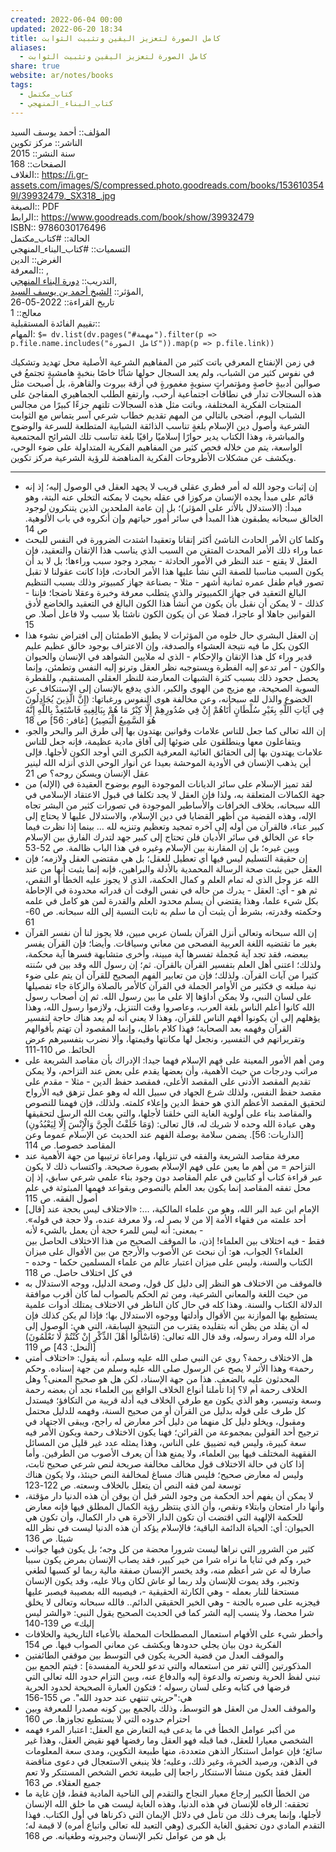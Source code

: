 ```yaml
---  
created: 2022-06-04 00:00  
updated: 2022-06-20 18:34  
title: كامل الصورة لتعزيز اليقين وتثبيت الثوابت  
aliases:  
  - كامل الصورة لتعزيز اليقين وتثبيت الثوابت  
share: true  
website: ar/notes/books  
tags:  
  - كتاب_مكتمل  
  - كتاب_البناء_المنهجي  
---  
```

  
  
المؤلف:: أحمد يوسف السيد  
الناشر:: مركز تكوين  
سنة النشر:: 2015  
الصفحات:: 168  
الغلاف:: <https://i.gr-assets.com/images/S/compressed.photo.goodreads.com/books/1536103549l/39932479._SX318_.jpg>  
الصيغة:: PDF  
الرابط:: <https://www.goodreads.com/book/show/39932479>  
ISBN:: 9786030176496  
الحالة:: #كتاب_مكتمل  
التسميات:: #كتاب_البناء_المنهجي  
الغرض:: الدين  
المعرفة:: ,  
التدريب:: [دورة البناء المنهجي](%D8%AF%D9%88%D8%B1%D8%A9%20%D8%A7%D9%84%D8%A8%D9%86%D8%A7%D8%A1%20%D8%A7%D9%84%D9%85%D9%86%D9%87%D8%AC%D9%8A),  
المؤثر:: [الشيخ أحمد بن يوسف السيد](%D8%A7%D9%84%D8%B4%D9%8A%D8%AE%20%D8%A3%D8%AD%D9%85%D8%AF%20%D8%A8%D9%86%20%D9%8A%D9%88%D8%B3%D9%81%20%D8%A7%D9%84%D8%B3%D9%8A%D8%AF),  
تاريخ القراءة:: 2022-05-26  
معالج:: 1  
تقييم الفائدة المستقبلية::  
المهام: `$= dv.list(dv.pages("#مهمة").filter(p => p.file.name.includes("كامل الصورة")).map(p => p.file.link))`  
  
في زمن الإنفتاح المعرفي باتت كثير من المفاهيم الشرعية الأصلية محل تهديد وتشكيك في نفوس كثير من الشباب، ولم يعد السجال حولها شأنًا خاصًا بنخبةٍ هامشيةٍ تجتمعُ في صوالين أدبيةٍ خاصةٍ ومؤتمراتٍ سنويةٍ مغمورةٍ في أزقة بيروت والقاهرة، بل أصبحت مثل هذه السجالات تدار في نطاقات اجتماعية أرحب، وارتفع الطلب الجماهيري المفاجئ على المنتجات الفكرية المختلفة، وباتت مثل هذه السجالات تلتهم جزءًا كبيرًا من مجالس الشباب اليوم، أضحى بالتالي من المهم تقديم خطاب شرعي آسر يتماس مع الثوابت الشرعية وأصول دين الإسلام بلغةٍ تناسب الذائقة الشبابية المتطلعة للسرعة والوضوح والمباشرة، وهذا الكتاب يدير حوارًا إسلاميًا راقيًا بلغة تناسب تلك الشرائح المجتمعية الواسعة، يتم من خلاله فحص كثير من المفاهيم الفكرية المتداولة على ضوء الوحي، ويكشف عن مشكلات الأطروحات الفكرية المناهضة للرؤية الشرعية مركز تكوين.  
  
---  
  
- إن إثبات وجود الله له أمر فطري عقلي قريب لا يجهد العقل في الوصول إليه؛ إذ إنه قائم على مبدأ يجده الإنسان مركوزا في عقله بحيث لا يمكنه التخلي عنه البتة، وهو مبدأ: (الاستدلال بالأثر على المؤثر)؛ بل إن عامة الملحدين الذين يتنكرون لوجود الخالق سبحانه يطبقون هذا المبدأ في سائر أمور حياتهم وإن أنكروه في باب الألوهية. ص 14  
- وكلما كان الأمر الحادث الناشئ أكثر إتقانا وتعقيدا اشتدت الضرورة في النفس للبحث عما وراء ذلك الأمر المحدث المتقن من السبب الذي يناسب هذا الإتقان والتعقيد، فإن العقل لا يقنع - عند النظر في الأمور الحادثة - بمجرد وجود سبب وراءها؛ بل لا بد أن يكون السبب مناسبا للصفة التي نشأ عليها هذا الأمر الحادث، فإذا كانت عقولنا لا تقبل تصور قيام طفل عمره ثمانية أشهر - مثلا - بصناعة جهاز كمبيوتر وذلك بسبب التنظيم البالغ التعقيد في جهاز الكمبيوتر والذي يتطلب معرفة وخبرة وعقلا ناضجا؛ فإننا - كذلك - لا يمكن أن نقبل بأن يكون من أنشأ هذا الكون البالغ في التعقيد والخاضع لأدق القوانين جاهلا أو عاجزا، فضلا عن أن يكون الكون ناشئا بلا سبب ولا فاعل أصلا. ص 15  
- إن العقل البشري حال خلوه من المؤثرات لا يطيق الاطمئنان إلى افتراض نشوء هذا الكون بكل ما فيه نتيجة العشواء والصدفة، وإن الاعتراف بوجود خالق عظيم عليم قدير وراء كل هذا الإتقان والإحكام - الذي له ملايين الشواهد في الإنسان والحيوان والكون - أمر تدعو إليه الفطرة ويستوجبه نظر العقل وترنو إليه النفس وتطمئن، وإنما يحصل جحود ذلك بسبب كثرة الشبهات المعارضة للنظر العقلي المستقيم، وللفطرة السوية الصحيحة، مع مزيج من الهوى والكبر، الذي يدفع بالإنسان إلى الاستنكاف عن الخضوع والذل لله سبحانه، وعن مخالفة هوى النفوس ورغباتها: (إِنَّ الَّذِينَ يُجَادِلُونَ فِي آيَاتِ اللَّهِ بِغَيْرِ سُلْطَانٍ أَتَاهُمْ إِنْ فِي صُدُورِهِمْ إِلَّا كِبْرٌ مَا هُمْ بِبَالِغِيهِ فَاسْتَعِذْ بِاللَّهِ إِنَّهُ هُوَ السَّمِيعُ الْبَصِيرُ) [غافر: 56] ص 18  
- إن الله تعالى كما جعل للناس علامات وقوانين يهتدون بها إلى طرق البر والبحر والجو، ويتفاعلون معها وينطلقون على ضوئها إلى آفاق مادية عظيمة، فإنه جعل للناس علامات يهتدون بها إلى الحقائق الغائية المعرفية الكبرى التي أوجد الكون لأجلها. فإلى أين يذهب الإنسان في الأودية الموحشة بعيدا عن أنوار الوحي الذي أنزله الله لينير عقل الإنسان ويسكن روحه؟ ص 21  
- لقد تميز الإسلام على سائر الديانات الموجودة اليوم بوضوح العقيدة في (الإله) من جهة الكمالات المتعلقة به، ولذا فإن العقل لا يجد تكلفا في قبول الاعتقاد الإسلامي في الله سبحانه، بخلاف الخرافات والأساطير الموجودة في تصورات كثير من البشر تجاه الإله، وهذه القضية من أظهر القضايا في دين الإسلام، والاستدلال عليها لا يحتاج إلى كبير عناء، فالقرآن من أوله إلى آخره تمجيد وتعظيم وتنزيه لله … بينما إذا نظرت فيما جاء عن الخالق في سائر الأديان فلن تحتاج إلى كبير جهد لتدرك الفارق بين الإسلام وبين غيره؛ بل إن المقارنة بين الإسلام وغيره في هذا الباب ظالمة. ص 52-53  
- إن حقيقة التسليم ليس فيها أي تعطيل للعقل؛ بل هي مقتضى العقل ولازمه؛ فإن العقل حين يثبت صحة الرسالة المحمدية بالأدلة والبراهين، فإنه إنما يثبت أنها من عند الله عز وجل الذي له تمام العلم و كمال الحكمة، الذي لا يجوز عليه الخطأ أو النقص، ثم هو - أي: العقل - يدرك من حاله في نفس الوقت أن قدراته محدودة في الإحاطة بكل شيء علما، وهذا يقتضي أن يسلم محدود العلم والقدرة لمن هو كامل في علمه وحكمته وقدرته، بشرط أن يثبت أن ما سلم به ثابت النسبة إلى الله سبحانه. ص 60-61  
- إن الله سبحانه وتعالى أنزل القرآن بلسان عربي مبين، فلا يجوز لنا أن نفسر القرآن بغير ما تقتضيه اللغة العربية الفصحى من معاني وسياقات. وأيضا؛ فإن القرآن يفسر ببعضه، فقد تجد آية مُجملة تفسرها آية مبينة، وأخرى متشابهة فسرها آية محكمة، ولذلك؛ اعتنى أهل العلم بتفسير القرآن بالقرآن. ثم؛ إن رسول الله وقد بين في سُنته كثيرا من آيات القرآن. ولذلك؛ فإن من تعابير الفهم الصحيح للقرآن أن يتم على ضوء نية مبلغه ي فكثير من الأوامر الجملة في القرآن كالأمر بالصلاة والزكاة جاء تفصيلها على لسان النبي، ولا يمكن أداؤها إلا على ما بين رسول الله. ثم إن أصحاب رسول الله كانوا أعلم الناس بلغة العرب، وعاصروا وقت التنزيل، ولازموا رسول الله، وهذا يؤهلهم إلى أن يكونوا أفهم الناس للقرآن، وهذا لا يعني أنه لم يعد هناك حاجة لتفسير القرآن وفهمه بعد الصحابة؛ فهذا كلام باطل، وإنما المقصود أن تهتم بأقوالهم وتقريراتهم في التفسير، ونجعل لها مكانتها وقيمتها، وألا نضرب بتفسيرهم عرض الحائط. ص 110-111  
- ومن أهم الأمور المعينة على فهم الإسلام فهما جيدا: الإدراك بأن مقاصد الشريعة على مراتب ودرجات من حيث الأهمية، وأن بعضها يقدم على بعض عند التزاحم، ولا يمكن تقديم المقصد الأدنى على المقصد الأعلى، فمقصد حفظ الدين - مثلا - مقدم على مقصد حفظ النفس، ولذلك شرع الجهاد في سبيل الله له وهو عمل تزهق فيه الأرواح لتحقيق المقصد الأعظم الذي هو حفظ الدين وإعلاء كلمته. ولذلك، فإن فهمنا للنصوص والمقاصد بناء على أولوية الغاية التي خلقنا لأجلها، والتي بعث الله الرسل لتحقيقها وهي عبادة الله وحده لا شريك له، قال تعالى: (وَمَا خَلَقْتُ الْجِنَّ وَالْإِنْسَ إِلَّا لِيَعْبُدُونِ) [الذاريات: 56]. يضمن سلامة بوصلة الفهم عند الحديث عن الإسلام عموما وعن المقاصد خصوصا. ص 114  
- معرفة مقاصد الشريعة والفقه في تنزيلها، ومراعاة ترتيبها من جهة الأهمية عند التزاحم = من أهم ما يعين على فهم الإسلام بصورة صحيحة. واكتساب ذلك لا يكون عبر قراءة كتاب أو كتابين في علم المقاصد دون وجود بناء علمي شرعي سابق، إذ إن محل تفقه المقاصد إنما يكون بعد العلم بالنصوص وبقواعد فهمها المبثوثة في علم أصول الفقه. ص 115  
- [قال] الإمام ابن عبد البر الله، وهو من علماء المالكية، …: «الاختلاف ليس بحجة عند أحد علمته من فقهاء الأمة إلا من لا بصر له، ولا معرفة عنده، ولا حجة في قوله». بمعنى: أنه ليس للمرء حجة أن يعمل بالشيء لأنه -  
  فقط - فيه اختلاف بين العلماء! إذن، ما الموقف الصحيح من هذا الاختلاف الحاصل بين العلماء؟ الجواب، هو: أن نبحث عن الأصوب والأرجح من بين الأقوال على ميزان الكتاب والسنة، وليس على ميزان اعتبار عالم من علماء المسلمين حكما - وحده - في كل اختلاف حاصل. ص 118  
- فالموقف من الاختلاف هو النظر إلى دليل كل قول، وصحة الدليل، ووجه الاستدلال به من حيث اللغة والمعاني الشرعية، ومن ثم الحكم بالصواب لما كان أقرب موافقة الدلالة الكتاب والسنة. وهذا كله في حال كان الناظر في الاختلاف يمتلك أدوات علمية يستطيع بها الموازنة بين الأقوال وأدلتها ووجوه الاستدلال بها؛ فإذا لم يكن كذلك فإن له أن يقلد من يظن أنه بتقليده يقترب من النتيجة السابقة، التي هي: الوصول إلى مراد الله ومراد رسوله، وقد قال الله تعالى: (فَاسْأَلُوا أَهْلَ الذِّكْرِ إِنْ كُنْتُمْ لَا تَعْلَمُونَ) [النحل: 43] ص 119  
- هل الاختلاف رحمة؟ روي عن النبي صلى الله عليه وسلم، أنه يقول: «اختلاف أمتي رحمة» وهذا الأثر لا يصح عن الرسول صلى الله عليه وسلم من جهة إسناده. وحكم المحدثون عليه بالضعف. هذا من جهة الإسناد، لكن هل هو صحيح المعنى؟ وهل الخلاف رحمة أم لا؟ إذا تأملنا أنواع الخلاف الواقع بين العلماء نجد أن بعضه رحمة وسعة وتيسير، وهو الذي يكون مع طرفي الخلاف فيه أدلة قريبة من التكافؤ؛ فيستدل كل طرف على قوله بدليل من القرآن أو من صحيح السنة، وفهمه للدليل محتمل ومقبول، ويخلو دليل كل منهما من دليل آخر معارض له راجح، ويبقى الاجتهاد في ترجيح أحد القولين بمجموعة من القرائن؛ فهنا يكون الاختلاف رحمة ويكون الأمر فيه سعة كبيرة، وليس فيه تضييق على الناس، وهذا يمثله عدد غير قليل من المسائل الفقهية المختلف فيها بين العلماء، ولا يمنع هذا أن يعرف الأصوب من الطرفين. وأما إذا كان في حالة الاختلاف قول مخالف مخالفة صريحة لنص شرعي صحيح ثابت، وليس له معارض صحيح؛ فليس هناك مساغ لمخالفة النص حينئذ، ولا يكون هناك توسعة لمن فقه النص أن يتعلل بالخلاف وسعته. ص 122-123  
- لا يمكن أن يفهم أحد الحكمة من وجود الشر قبل أن يوقن أن هذه الدنيا دار مؤقتة، وأنها دار امتحان وابتلاء ونقص، وأن الذي ينتظر رؤية الكمال المطلق فيها فإنه معارض للحكمة الإلهية التي اقتضت أن تكون الدار الآخرة هي دار الكمال، وأن تكون هي الحيوان: أي: الحياة الدائمة الباقية؛ فالإسلام يؤكد أن هذه الدنيا ليست في نظر الله شيئا. ص 136  
- كثير من الشرور التي نراها ليست شرورا محضة من كل وجه؛ بل يكون فيها جوانب خير، وكم في ثنايا ما نراه شرا من خير كبير، فقد يصاب الإنسان بمرض يكون سببا صارفا له عن شر أعظم منه، وقد يخسر الإنسان صفقة مالية ربما لو كسبها لطغي وتجبر، وقد يموت للإنسان ولد ربما لو عاش لكان وبالا عليه، وقد يكون الإنسان مستحقا للنار بعمله - وهي الكارثة الحقيقية -، فيصيبه الله بمصيبة فيصبر عليها فيجزيه على صبره بالجنة - وهي الخير الحقيقي الدائم.. فالله سبحانه وتعالى لا يخلق شرا محضا، ولا ينسب إليه الشر كما في الحديث الصحيح يقول النبي: «والشر ليس إليك» ص 139-140  
- وأخطر شيء على الأفهام استعمال المصطلحات المحملة بالأعباء التاريخية والخلافات الفكرية دون بيان يجلي حدودها ويكشف عن معاني الصواب فيها. ص 154  
- والموقف العدل من قضية الحرية يكون في التوسط بين موقفي الطائفتين المذكورتين [التي تفر من استعماله والتي تدعو للحرية المفسدة] : فيتم الجمع بين تبني لفظ الحرية ونصرته والدعوة إليه والدفاع عنه، وبين التزام حدود الله تعالى التي فرضها في كتابه وعلى لسان رسوله ؛ فتكون العبارة الصحيحة لحدود الحرية هي:"حريتي تنتهي عند حدود الله". ص 155-156  
- والموقف العدل من العقل هو التوسط، وذلك بالجمع بين كونه مصدرا للمعرفة وبين احترام حدوده التي لا يستطيع تجاوزها. ص 160  
- من أكبر عوامل الخطأ في ما يدعى فيه التعارض مع العقل: اعتبار المرء فهمه الشخصي معيارا للعقل، فما قبله فهو العقل وما رفضها فهو نقيض العقل، وهذا غير سائغ؛ فإن عوامل استنكار الذهن متعددة، منها طبيعة التكوين، ومدى سعة المعلومات في الذهن، ورصيد الخبرة، وغير ذلك، وعليه؛ فلا ينبغي الاستعجال في دعوى مناقضة العقل فقد يكون منشأ الاستنكار راجعا إلى طبيعة تخص الشخص المستنكر ولا تعم جميع العقلاء. ص 163  
- من الخطأ الكبير إرجاع معيار النجاح والتقدم إلى الناحية المادية فقط، فإن غاية ما تحققه: الرفاه للإنسان في هذه الدنيا، وهذه الغاية ليست هي ما خلق الله الإنسان لأجلها، وإنما يعرف ذلك من تأمل في دلائل الإيمان التي ذكرناها في أول الكتاب. فهذا التقدم المادي دون تحقيق الغاية الكبرى (وهي التعبد لله تعالى واتباع أمره) لا قيمة له؛ بل هو من عوامل تكبر الإنسان وجبروته وطغيانه. ص 168  
